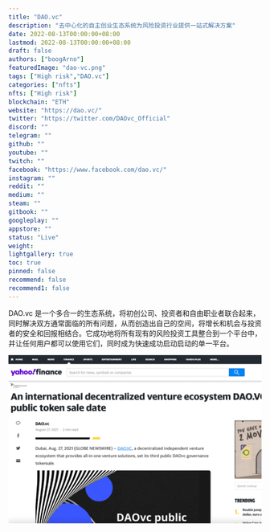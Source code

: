 ```yaml
---
title: "DAO.vc"
description: "去中心化的自主创业生态系统为风险投资行业提供一站式解决方案"
date: 2022-08-13T00:00:00+08:00
lastmod: 2022-08-13T00:00:00+08:00
draft: false
authors: ["boogArno"]
featuredImage: "dao-vc.png"
tags: ["High risk","DAO.vc"]
categories: ["nfts"]
nfts: ["High risk"]
blockchain: "ETH"
website: "https://dao.vc/"
twitter: "https://twitter.com/DAOvc_Official"
discord: ""
telegram: ""
github: ""
youtube: ""
twitch: ""
facebook: "https://www.facebook.com/dao.vc/"
instagram: ""
reddit: ""
medium: ""
steam: ""
gitbook: ""
googleplay: ""
appstore: ""
status: "Live"
weight: 
lightgallery: true
toc: true
pinned: false
recommend: false
recommend1: false
---
```

<p>DAO.vc 是一个多合一的生态系统，将初创公司、投资者和自由职业者联合起来，同时解决双方通常面临的所有问题，从而创造出自己的空间，将增长和机会与投资者的安全和回报相结合。它成功地将所有现有的风险投资工具整合到一个平台中，并让任何用户都可以使用它们，同时成为快速成功启动启动的单一平台。</p>

![daovc-dapp-social-ethereum-image1_dbfb5cc8337dbf97837dcdf8524d81be](daovc-dapp-social-ethereum-image1_dbfb5cc8337dbf97837dcdf8524d81be.png)
